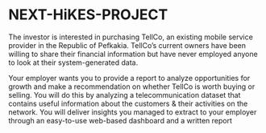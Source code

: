 # NEXT-HiKES-PROJECT


The investor is interested in purchasing TellCo, an existing mobile service provider in the Republic of Pefkakia.  TellCo’s current owners have been willing to share their financial information but have never employed anyone to look at their system-generated data.

Your employer wants you to provide a report to analyze opportunities for growth and make a recommendation on whether TellCo is worth buying or selling.  You will do this by analyzing a telecommunication dataset that contains useful information about the customers & their activities on the network. You will deliver insights you managed to extract to your employer through an easy-to-use web-based dashboard and a written report
